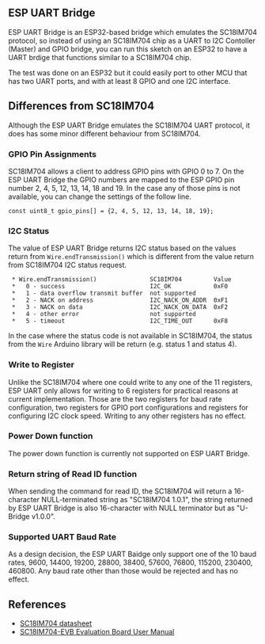 ## ESP UART Bridge

ESP UART Bridge is an ESP32-based bridge which emulates the SC18IM704 protocol, so instead of using an SC18IM704 
chip as a UART to I2C Contoller (Master) and GPIO bridge, you can run this sketch on an ESP32 to have a UART 
brdige that functions similar to a SC18IM704 chip.

The test was done on an ESP32 but it could easily port to other MCU that has two UART ports, and with at least 8 
GPIO and one I2C interface.

## Differences from SC18IM704
Although the ESP UART Bridge emulates the SC18IM704 UART protocol, it does has some minor different behaviour from SC18IM704. 

### GPIO Pin Assignments
SC18IM704 allows a client to address GPIO pins with GPIO 0 to 7. On the ESP UART Bridge the GPIO numbers are mapped to the ESP GPIO pin number 2, 4, 5, 12, 13, 14, 18 and 19. In the case any of those pins is not available, you can change the settings of the follow line.

```
const uint8_t gpio_pins[] = {2, 4, 5, 12, 13, 14, 18, 19};
```

### I2C Status
The value of ESP UART Bridge returns I2C status based on the values return from `Wire.endTransmission()` which is different from the value return from SC18IM704 I2C status request.
```
 * Wire.endTransmission()               SC18IM704         Value
 *   0 - success                        I2C_OK            0xF0
 *   1 - data overflow transmit buffer  not supported
 *   2 - NACK on address                I2C_NACK_ON_ADDR  0xF1
 *   3 - NACK on data                   I2C_NACK_ON_DATA  0xF2
 *   4 - other error                    not supported
 *   5 - timeout                        I2C_TIME_OUT      0xF8
```
In the case where the status code is not available in SC18IM704, the status from the `Wire` Arduino library will be return (e.g. status 1 and status 4).

### Write to Register
Unlike the SC18IM704 where one could write to any one of the 11 registers, ESP UART only allows for writing to 6 registers for practical reasons at current implementation. Those are the two registers for baud rate configuration, two registers for GPIO port configurations and registers for configuring I2C clock speed. Writing to any other registers has no effect.

### Power Down function
The power down function is currently not supported on ESP UART Bridge.

### Return string of Read ID function
When sending the command for read ID, the SC18IM704 will return a 16-character NULL-terminated string as "SC18IM704 1.0.1", the string returned by ESP UART Bridge is also 16-character with NULL terminator but as "U-Bridge v1.0.0". 

### Supported UART Baud Rate
As a design decision, the ESP UART Baidge only support one of the 10 baud rates, 9600, 14400, 19200, 28800, 38400, 57600, 76800, 115200, 230400, 460800. Any baud rate other than those would be rejected and has no effect.

## References

* [SC18IM704 datasheet](https://www.nxp.com/docs/en/data-sheet/SC18IM704.pdf)
* [SC18IM704-EVB Evaluation Board User Manual](https://www.nxp.com/docs/en/user-manual/UM11664.pdf)

